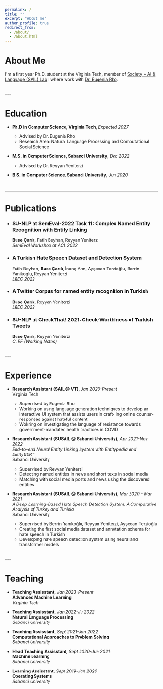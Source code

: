 ```yaml
---
permalink: /
title: ""
excerpt: "About me"
author_profile: true
redirect_from: 
  - /about/
  - /about.html
---
```


About Me
=====
I'm a first year Ph.D. student at the Virginia Tech, member of [Society + AI & Language (SAIL) Lab](https://sail.cs.vt.edu/) I where work with [Dr. Eugenia Rho](https://eugeniarho.com/). 

<br/>
---


Education 
======
* **Ph.D in Computer Science, Virginia Tech**,  *Expected 2027* 
  - Advised by Dr. Eugenia Rho
  - Research Area: Natural Language Processing and Computational Social Science


* **M.S. in Computer Science, Sabanci University**, *Dec 2022*
  - Advised by Dr. Reyyan Yeniterzi


* **B.S. in Computer Science, Sabanci University**, *Jun 2020*

<br/>

---

Publications
======
* ### SU-NLP at SemEval-2022 Task 11: Complex Named Entity Recognition with Entity Linking
  **Buse Çarık**, Fatih Beyhan, Reyyan Yeniterzi  
  *SemEval Workshop at ACL 2022* 

* ### A Turkish Hate Speech Dataset and Detection System
  Fatih Beyhan, **Buse Çarık**, İnanç Arın, Ayşecan Terzioğlu, Berrin Yanikoglu, Reyyan Yeniterzi  
  *LREC 2022* 

* ### A Twitter Corpus for named entity recognition in Turkish
  **Buse Çarık**, Reyyan Yeniterzi  
  *LREC 2022*

* ### SU-NLP at CheckThat! 2021: Check-Worthiness of Turkish Tweets
  **Buse Çarık**, Reyyan Yeniterzi  
  *CLEF (Working Notes)*

<br/>
---

Experience
======
* **Research Assistant (SAIL @ VT)**, *Jan 2023-Present*  
  Virginia Tech
  - Supervised by Eugenia Rho
  - Working on using language generation techniques to develop an interactive UI system that assists users in craft-
ing online counter-responses against hateful content
  - Wokring on investigating the language of resistance towards government-mandated health practices in COVID

* **Research Assistant (SUSAIL @ Sabanci University)**, *Apr 2021-Nov 2022*  
  *End-to-end Neural Entity Linking System with Entitypedia and EntityBERT*  
  Sabanci University
  - Supervised by Reyyan Yeniterzi
  - Detecting named entities in news and short texts in social media
  - Matching with social media posts and news using the discovered entities

* **Research Assistant (SUSAIL @ Sabanci University)**, *Mar 2020 - Mar 2021*  
  *A Deep Learning-Based Hate Speech Detection System: A Comparative Analysis of Turkey and Tunisia*  
  Sabanci University
  - Supervised by Berrin Yanıkoğlu, Reyyan Yeniterzi, Ayşecan Terzioğlu
  - Creating the first social media dataset and annotation schema for hate speech in Turkish
  - Developing hate speech detection system using neural and transformer models

<br/>
---

Teaching
======
* **Teaching Assisstant**, *Jan 2023-Present*  
  **Advanced Machine Learning**  
  *Virginia Tech*  

* **Teaching Assisstant**, *Jan 2022-Ju  2022*  
  **Natural Language Processing**  
  *Sabanci University*  

* **Teaching Assisstant**, *Sept 2021-Jan 2022*  
  **Computational Approaches to Problem Solving**  
  *Sabanci University*  

* **Head Teaching Assisstant**, *Sept 2020-Jun 2021*  
  **Machine Learning**  
  *Sabanci University*  

* **Learning Assisstant**, *Sept 2019-Jan 2020*  
  **Operating Systems**  
  *Sabanci University*  